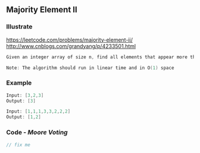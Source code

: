 ## Majority Element II
### Illustrate
<https://leetcode.com/problems/majority-element-ii/><br>
<http://www.cnblogs.com/grandyang/p/4233501.html>

```c
Given an integer array of size n, find all elements that appear more than ⌊ n/3 ⌋ times.

Note: The algorithm should run in linear time and in O(1) space
```

### Example
```c
Input: [3,2,3]
Output: [3]

Input: [1,1,1,3,3,2,2,2]
Output: [1,2]
```

### Code - _Moore Voting_
```c
// fix me
```